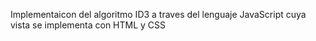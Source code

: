Implementaicon del algoritmo ID3 a traves del lenguaje JavaScript cuya vista se implementa con HTML y CSS

